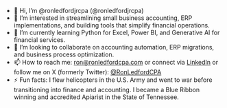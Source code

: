 - 👋 Hi, I’m @ronledfordjrcpa (@ronledfordjrcpa)
- 👀 I’m interested in streamlining small business accounting, ERP implementations, and building tools that simplify financial operations.
- 🌱 I’m currently learning Python for Excel, Power BI, and Generative AI for financial services.
- 💞️ I’m looking to collaborate on accounting automation, ERP migrations, and business process optimization.
- 📫 How to reach me: ron@ronledfordcpa.com or connect via [LinkedIn](https://www.linkedin.com/in/ronledfordcpa/) or follow me on X (formerly Twitter): [@RonLedfordCPA](https://x.com/RonLedfordJrCPA)  
- ⚡ Fun facts: I flew helicopters in the U.S. Army and went to war before transitioning into finance and accounting. I became a Blue Ribbon winning and accredited Apiarist in the State of Tennessee.

<!---
ronledfordjrcpa/ronledfordjrcpa is a ✨ special ✨ repository because its `README.md` (this file) appears on your GitHub profile.
You can click the Preview link to take a look at your changes.
--->
